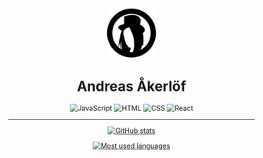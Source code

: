 <p align="center">
  <img src="logo_black.svg" alt="Logo" height="100">
  <h1 align="center">Andreas Åkerlöf</h1>
</p>

<p align="center">
  <img src="https://devicon.dev/devicon.git/icons/javascript/javascript-original.svg" alt="JavaScript" height="50">
  <img src="https://devicon.dev/devicon.git/icons/html5/html5-original.svg" alt="HTML" height="50">
  <img src="https://devicon.dev/devicon.git/icons/css3/css3-original.svg" alt="CSS" height="50">
  <img src="https://devicon.dev/devicon.git/icons/react/react-original.svg" alt="React" height="50">
</p>

<hr>

<p align="center">
  <a href="https://github.com/anuraghazra/github-readme-stats">
    <img src="https://github-readme-stats.vercel.app/api?username=Awkes&show_icons=true" alt="GitHub stats">
  </a>
</p>
  
<p align="center">
  <a href="https://github.com/anuraghazra/github-readme-stats" align="center">
    <img src="https://github-readme-stats.vercel.app/api/top-langs/?username=Awkes&hide=php&langs_count=5" alt="Most used languages">
  </a>
</p>

